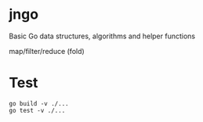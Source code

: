 # jngo
Basic Go data structures, algorithms and helper functions

map/filter/reduce (fold)

# Test
```
go build -v ./...
go test -v ./...
```

